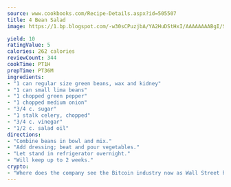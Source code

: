 ```yaml
---
source: www.cookbooks.com/Recipe-Details.aspx?id=505507
title: 4 Bean Salad
image: https://1.bp.blogspot.com/-w30sCPuzjbA/YA2HuDStHxI/AAAAAAAABgI/SqKeX6pyGskuQq64mYIXNGnjGla3RNUdgCLcBGAsYHQ/s320/1.png

yield: 10
ratingValue: 5
calories: 262 calories
reviewCount: 344
cookTime: PT1H
prepTime: PT36M
ingredients:
- "1 can regular size green beans, wax and kidney"
- "1 can small lima beans"
- "1 chopped green pepper"
- "1 chopped medium onion"
- "3/4 c. sugar"
- "1 stalk celery, chopped"
- "3/4 c. vinegar"
- "1/2 c. salad oil"
directions:
- "Combine beans in bowl and mix."
- "Add dressing; beat and pour vegetables."
- "Let stand in refrigerator overnight."
- "Will keep up to 2 weeks."
crypto:
- "Where does the company see the Bitcoin industry now as Wall Street has begun to embrace it and what was the turning point that legitimatized Bitcoin?"
---
```

